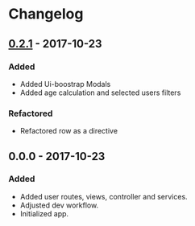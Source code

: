 # Changelog

## [0.2.1] - 2017-10-23

### Added

- Added Ui-boostrap Modals
- Added age calculation and selected users filters

### Refactored

- Refactored row as a directive

## 0.0.0 - 2017-10-23

### Added
- Added user routes, views, controller and services.
- Adjusted dev workflow.
- Initialized app.


[0.2.1]: https://github.com/mabdullah353/Newsletter2go/compare/v0.0.0...v0.2.1
